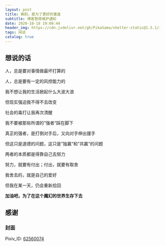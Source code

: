 ```yaml
---
layout: post
title: 离别，是为了更好的重逢
subtitle: 博客暂停维护通知
date: 2020-10-18 19:09:44
header_img: https://cdn.jsdelivr.net/gh/PikaSama/shelter-static@1.5.1/images/pixiv_62560074.png
tags: 闲谈
catalog: true
---
```

<!-- more -->
## 想说的话
人，总是要对事情做最坏打算的

人，总是要有一定的风控能力的

我不想让我的生活掀起什么大波大浪

但现实强迫我不得不去改变

社会的毒打让我再次清醒

我不要被那些所谓的”强者“踩在脚下

真正的强者，是打倒对手后，又向对手伸出援手

但这只是道德的问题，这只是”独赢“和”共赢“的问题

两者的本质都是得靠自己去努力

努力，就要有付出；付出，就要有取舍

我舍去的，就是自己的爱好

但我在某一天，仍会重新拾回

**加油吧，为了在这个魔幻的世界生存下去**

## 感谢
### 封面
Pixiv_ID: [62560074](https://www.pixiv.net/member_illust.php?mode=medium&illust_id=62560074)